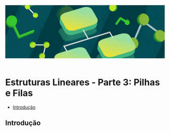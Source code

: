 <div align="center">
  <a href="https://github.com/joseferreira-dev/my-study-notes/tree/main/estruturas-de-dados"><img src="../../banner-ed.png"></a>
</div>
<br>

# Estruturas Lineares - Parte 3: Pilhas e Filas

- [Introdução](#introdução)

## Introdução

